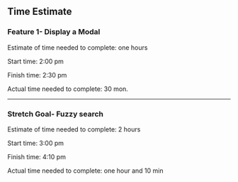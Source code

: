 ## Time Estimate 

###  Feature 1- Display a Modal

Estimate of time needed to complete: one hours 

Start time:  2:00 pm

Finish time:  2:30 pm 

Actual time needed to complete: 30 mon.
___________________________________________________________________
### Stretch Goal- Fuzzy search

Estimate of time needed to complete: 2 hours

Start time:  3:00 pm

Finish time: 4:10 pm

Actual time needed to complete: one hour and 10 min
